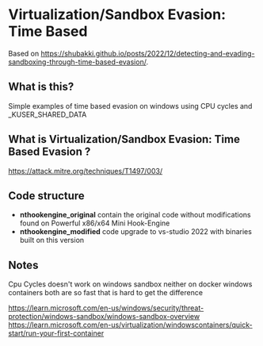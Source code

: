 # Virtualization/Sandbox Evasion: Time Based

Based on <https://shubakki.github.io/posts/2022/12/detecting-and-evading-sandboxing-through-time-based-evasion/>.



## What is this?

Simple examples of time based evasion on windows using CPU cycles and _KUSER_SHARED_DATA

## What is Virtualization/Sandbox Evasion: Time Based Evasion ?

<https://attack.mitre.org/techniques/T1497/003/>

## Code structure

- **nthookengine_original** contain the original code without modifications found on Powerful x86/x64 Mini Hook-Engine
- **nthookengine_modified** code upgrade to vs-studio 2022 with binaries built on this version

## Notes

Cpu Cycles doesn't work on windows sandbox neither on docker windows containers both are so fast that is hard to get the difference

<https://learn.microsoft.com/en-us/windows/security/threat-protection/windows-sandbox/windows-sandbox-overview>
<https://learn.microsoft.com/en-us/virtualization/windowscontainers/quick-start/run-your-first-container>
